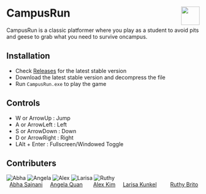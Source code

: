 # <a href="url"><img src="https://i.imgur.com/nkFvguO.png" align="right" height="48" width="48" ></a>  CampusRun
CampusRun is a classic platformer where you play as a student to avoid pits and geese to grab what you need to survive oncampus.  

## Installation  
- Check [Releases](https://github.com/arutarimu/CampusRun/releases) for the latest stable version  
- Download the latest stable version and decompress the file  
- Run `CampusRun.exe` to play the game  

## Controls
- W or ArrowUp : Jump 
- A or ArrowLeft : Left  
- S or ArrowDown : Down  
- D or ArrowRight : Right  
- LAlt + Enter : Fullscreen/Windowed Toggle  




## Contributers
![Abha](https://i.imgur.com/I9vk7VK.png)
![Angela](https://i.imgur.com/whVo3fi.png)
![Alex](https://i.imgur.com/kww4wBK.png)
![Larisa](https://i.imgur.com/ZTPc99T.png)
![Ruthy](https://i.imgur.com/pPftqAh.png)  
&nbsp; [Abha Sajnani](https://github.com/asajnani)&nbsp; &nbsp;&nbsp; [Angela Quan](https://github.com/Angelabowbow) 
&nbsp;&nbsp;&nbsp; &nbsp; [Alex Kim](https://github.com/arutarimu) &nbsp; &nbsp; 
[Larisa Kunkel](https://github.com/lkunkel3) &nbsp; &nbsp; &nbsp; &nbsp; [Ruthy Brito](https://github.com/rbrito2)
